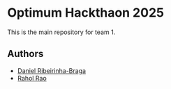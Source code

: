 # Optimum Hackthaon 2025

This is the main repository for team 1.


## Authors

- [Daniel Ribeirinha-Braga](https://github.com/DBragz)
- [Rahol Rao](https://github.com/RahulR30/)